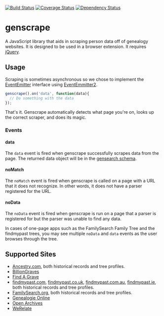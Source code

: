 [![Build Status](https://travis-ci.org/rootsdev/genscrape.svg)](https://travis-ci.org/rootsdev/genscrape)
[![Coverage Status](https://coveralls.io/repos/rootsdev/genscrape/badge.svg)](https://coveralls.io/r/rootsdev/genscrape)
[![Dependency Status](https://david-dm.org/rootsdev/genscrape.svg)](https://david-dm.org/rootsdev/genscrape)

genscrape
==========

A JavaScript library that aids in scraping person data off of genealogy websites. 
It is designed to be used in a browser extension. It requires [jQuery](https://jquery.com/).

## Usage

Scraping is sometimes asynchronous so we chose to implement the [EventEmitter](https://nodejs.org/api/events.html)
interface using [EventEmmitter2](https://github.com/asyncly/EventEmitter2).

```js
genscrape().on('data', function(data){
  // Do something with the data
});
```

That's it. Genscrape automatically detects what page you're on, looks up the
correct scraper, and does its magic.

### Events

#### data

The `data` event is fired when genscrape successfully scrapes data from the page.
The returned data object will be in the [gensearch schema](https://github.com/genealogysystems/gensearch#schema).

#### noMatch

The `noMatch` event is fired when genscrape is called on a page with a URL that
it does not recognize. In other words, it does not have a parser registered for
the URL.

#### noData

The `noData` event is fired when genscrape is run on a page that a parser is
registered for but the parser was unable to find any data.

In cases of one-page apps such as the FamilySearch Family Tree and the findmypast
trees, you may see multiple `noData` and `data` events as the user browses through
the tree.

## Supported Sites

* [Ancestry.com](http://ancestry.com), both historical records and tree profiles.
* [BillionGraves](http://billiongraves.com/)
* [Find A Grave](http://www.findagrave.com/)
* [findmypast.com](http://www.findmypast.com), [findmypast.co.uk](http://www.findmypast.co.uk), [findmypast.com.au](http://www.findmypast.com.au), [findmypast.ie](http://www.findmypast.ie), both historical records and tree profiles.
* [FamilySearch.org](https://familysearch.org), both historical records and tree profiles.
* [Genealogie Online](https://www.genealogieonline.nl)
* [Open Archives](https://www.openarch.nl)
* [WeRelate](http://www.werelate.org/)